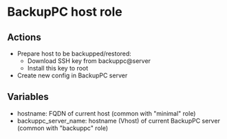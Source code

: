 BackupPC host role
==================

Actions
-------

- Prepare host to be backupped/restored:
  - Download SSH key from backuppc@server
  - Install this key to root 
- Create new config in BackupPC server 

Variables
---------
- hostname: FQDN of current host (common with "minimal" role)
- backuppc\_server\_name: hostname (Vhost) of current BackupPC server (common with "backuppc" role)
